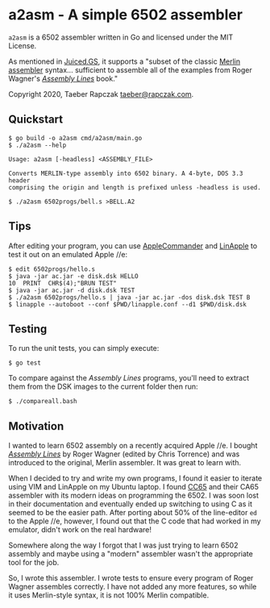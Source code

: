 a2asm - A simple 6502 assembler
===============================

`a2asm` is a 6502 assembler written in Go and licensed under the MIT License.

As mentioned in [Juiced.GS](https://juiced.gs/index/v26/i3/?target=issue-links),
it supports a "subset of the classic [Merlin assembler][] syntax... sufficient to
assemble all of the examples from Roger Wagner's _[Assembly Lines][]_ book."

Copyright 2020, Taeber Rapczak <taeber@rapczak.com>.

[Merlin assembler]: https://en.wikipedia.org/wiki/Merlin_(assembler)
[Assembly Lines]: https://ct6502.org/product/assembly-lines-the-complete-book/

Quickstart
----------

    $ go build -o a2asm cmd/a2asm/main.go
    $ ./a2asm --help

    Usage: a2asm [-headless] <ASSEMBLY_FILE>

    Converts MERLIN-type assembly into 6502 binary. A 4-byte, DOS 3.3 header
    comprising the origin and length is prefixed unless -headless is used.

    $ ./a2asm 6502progs/bell.s >BELL.A2


Tips
----

After editing your program, you can use [AppleCommander][] and [LinApple][] to
test it out on an emulated Apple //e:

    $ edit 6502progs/hello.s
    $ java -jar ac.jar -e disk.dsk HELLO
    10  PRINT  CHR$(4);"BRUN TEST"
    $ java -jar ac.jar -d disk.dsk TEST
    $ ./a2asm 6502progs/hello.s | java -jar ac.jar -dos disk.dsk TEST B
    $ linapple --autoboot --conf $PWD/linapple.conf --d1 $PWD/disk.dsk


[AppleCommander]: https://applecommander.github.io/
[LinApple]: https://github.com/linappleii/linapple/


Testing
-------

To run the unit tests, you can simply execute:

    $ go test

To compare against the _Assembly Lines_ programs, you'll need to extract them
from the DSK images to the current folder then run:

    $ ./compareall.bash


Motivation
----------

I wanted to learn 6502 assembly on a recently acquired Apple //e. I bought
_[Assembly Lines][]_ by Roger Wagner (edited by Chris Torrence) and was
introduced to the original, Merlin assembler. It was great to learn with.

When I decided to try and write my own programs, I found it easier to iterate
using VIM and LinApple on my Ubuntu laptop. I found [CC65][] and their CA65
assembler with its modern ideas on programming the 6502. I was soon lost in
their documentation and eventually ended up switching to using C as it seemed
to be the easier path. After porting about 50% of the line-editor `ed` to the
Apple //e, however, I found out that the C code that had worked in my emulator,
didn't work on the real hardware!

Somewhere along the way I forgot that I was just trying to learn 6502 assembly
and maybe using a "modern" assembler wasn't the appropriate tool for the job.

So, I wrote this assembler. I wrote tests to ensure every program of Roger
Wagner assembles correctly. I have not added any more features, so while it
uses Merlin-style syntax, it is not 100% Merlin compatible.

[CC65]: https://cc65.github.io/
